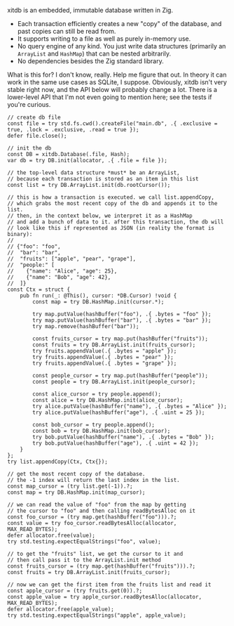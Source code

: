 xitdb is an embedded, immutable database written in Zig.

* Each transaction efficiently creates a new "copy" of the database, and past copies can still be read from.
* It supports writing to a file as well as purely in-memory use.
* No query engine of any kind. You just write data structures (primarily an `ArrayList` and `HashMap`) that can be nested arbitrarily.
* No dependencies besides the Zig standard library.

What is this for? I don't know, really. Help me figure that out. In theory it can work in the same use cases as SQLite, I suppose. Obviously, xitdb isn't very stable right now, and the API below will probably change a lot. There is a lower-level API that I'm not even going to mention here; see the tests if you're curious.

```zig
// create db file
const file = try std.fs.cwd().createFile("main.db", .{ .exclusive = true, .lock = .exclusive, .read = true });
defer file.close();

// init the db
const DB = xitdb.Database(.file, Hash);
var db = try DB.init(allocator, .{ .file = file });

// the top-level data structure *must* be an ArrayList,
// because each transaction is stored as an item in this list
const list = try DB.ArrayList.init(db.rootCursor());

// this is how a transaction is executed. we call list.appendCopy,
// which grabs the most recent copy of the db and appends it to the list.
// then, in the context below, we interpret it as a HashMap
// and add a bunch of data to it. after this transaction, the db will
// look like this if represented as JSON (in reality the format is binary):
//
// {"foo": "foo",
//  "bar": "bar",
//  "fruits": ["apple", "pear", "grape"],
//  "people:" [
//    {"name": "Alice", "age": 25},
//    {"name": "Bob", "age": 42},
//  ]}
const Ctx = struct {
    pub fn run(_: @This(), cursor: *DB.Cursor) !void {
        const map = try DB.HashMap.init(cursor.*);

        try map.putValue(hashBuffer("foo"), .{ .bytes = "foo" });
        try map.putValue(hashBuffer("bar"), .{ .bytes = "bar" });
        try map.remove(hashBuffer("bar"));

        const fruits_cursor = try map.put(hashBuffer("fruits"));
        const fruits = try DB.ArrayList.init(fruits_cursor);
        try fruits.appendValue(.{ .bytes = "apple" });
        try fruits.appendValue(.{ .bytes = "pear" });
        try fruits.appendValue(.{ .bytes = "grape" });

        const people_cursor = try map.put(hashBuffer("people"));
        const people = try DB.ArrayList.init(people_cursor);

        const alice_cursor = try people.append();
        const alice = try DB.HashMap.init(alice_cursor);
        try alice.putValue(hashBuffer("name"), .{ .bytes = "Alice" });
        try alice.putValue(hashBuffer("age"), .{ .uint = 25 });

        const bob_cursor = try people.append();
        const bob = try DB.HashMap.init(bob_cursor);
        try bob.putValue(hashBuffer("name"), .{ .bytes = "Bob" });
        try bob.putValue(hashBuffer("age"), .{ .uint = 42 });
    }
};
try list.appendCopy(Ctx, Ctx{});

// get the most recent copy of the database.
// the -1 index will return the last index in the list.
const map_cursor = (try list.get(-1)).?;
const map = try DB.HashMap.init(map_cursor);

// we can read the value of "foo" from the map by getting
// the cursor to "foo" and then calling readBytesAlloc on it
const foo_cursor = (try map.get(hashBuffer("foo"))).?;
const value = try foo_cursor.readBytesAlloc(allocator, MAX_READ_BYTES);
defer allocator.free(value);
try std.testing.expectEqualStrings("foo", value);

// to get the "fruits" list, we get the cursor to it and
// then call pass it to the ArrayList.init method
const fruits_cursor = (try map.get(hashBuffer("fruits"))).?;
const fruits = try DB.ArrayList.init(fruits_cursor);

// now we can get the first item from the fruits list and read it
const apple_cursor = (try fruits.get(0)).?;
const apple_value = try apple_cursor.readBytesAlloc(allocator, MAX_READ_BYTES);
defer allocator.free(apple_value);
try std.testing.expectEqualStrings("apple", apple_value);
```
